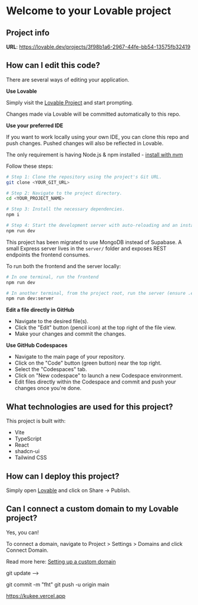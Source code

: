 # Welcome to your Lovable project

## Project info

**URL**: https://lovable.dev/projects/3f98b1a6-2967-44fe-bb54-13575fb32419

## How can I edit this code?

There are several ways of editing your application.

**Use Lovable**

Simply visit the [Lovable Project](https://lovable.dev/projects/3f98b1a6-2967-44fe-bb54-13575fb32419) and start prompting.

Changes made via Lovable will be committed automatically to this repo.

**Use your preferred IDE**

If you want to work locally using your own IDE, you can clone this repo and push changes. Pushed changes will also be reflected in Lovable.

The only requirement is having Node.js & npm installed - [install with nvm](https://github.com/nvm-sh/nvm#installing-and-updating)

Follow these steps:

```sh
# Step 1: Clone the repository using the project's Git URL.
git clone <YOUR_GIT_URL>

# Step 2: Navigate to the project directory.
cd <YOUR_PROJECT_NAME>

# Step 3: Install the necessary dependencies.
npm i

# Step 4: Start the development server with auto-reloading and an instant preview.
npm run dev
```

This project has been migrated to use MongoDB instead of Supabase. A small Express server lives in the `server/` folder and exposes REST endpoints the frontend consumes.

To run both the frontend and the server locally:

```sh
# In one terminal, run the frontend
npm run dev

# In another terminal, from the project root, run the server (ensure .env has MONGODB_URI)
npm run dev:server
```

**Edit a file directly in GitHub**

- Navigate to the desired file(s).
- Click the "Edit" button (pencil icon) at the top right of the file view.
- Make your changes and commit the changes.

**Use GitHub Codespaces**

- Navigate to the main page of your repository.
- Click on the "Code" button (green button) near the top right.
- Select the "Codespaces" tab.
- Click on "New codespace" to launch a new Codespace environment.
- Edit files directly within the Codespace and commit and push your changes once you're done.

## What technologies are used for this project?

This project is built with:

- Vite
- TypeScript
- React
- shadcn-ui
- Tailwind CSS

## How can I deploy this project?

Simply open [Lovable](https://lovable.dev/projects/3f98b1a6-2967-44fe-bb54-13575fb32419) and click on Share -> Publish.

## Can I connect a custom domain to my Lovable project?

Yes, you can!

To connect a domain, navigate to Project > Settings > Domains and click Connect Domain.

Read more here: [Setting up a custom domain](https://docs.lovable.dev/features/custom-domain#custom-domain)






git update -->


git commit -m "fht"
git push -u origin main

https://kukee.vercel.app